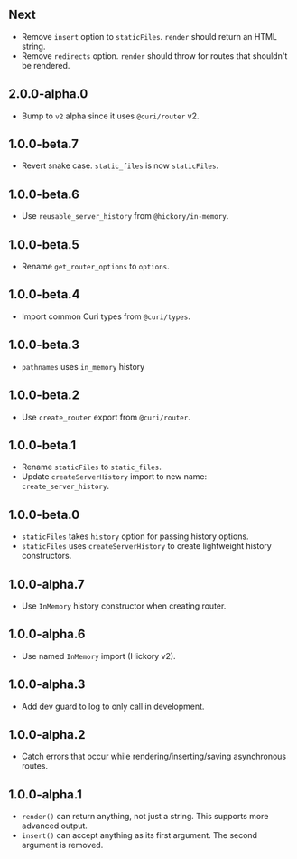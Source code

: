 ## Next

* Remove `insert` option to `staticFiles`. `render` should return an HTML string.
* Remove `redirects` option. `render` should throw for routes that shouldn't be rendered.

## 2.0.0-alpha.0

* Bump to `v2` alpha since it uses `@curi/router` v2.

## 1.0.0-beta.7

* Revert snake case. `static_files` is now `staticFiles`.

## 1.0.0-beta.6

* Use `reusable_server_history` from `@hickory/in-memory`.

## 1.0.0-beta.5

* Rename `get_router_options` to `options`.

## 1.0.0-beta.4

* Import common Curi types from `@curi/types`.

## 1.0.0-beta.3

* `pathnames` uses `in_memory` history

## 1.0.0-beta.2

* Use `create_router` export from `@curi/router`.

## 1.0.0-beta.1

* Rename `staticFiles` to `static_files`.
* Update `createServerHistory` import to new name: `create_server_history`.

## 1.0.0-beta.0

* `staticFiles` takes `history` option for passing history options.
* `staticFiles` uses `createServerHistory` to create lightweight history constructors.

## 1.0.0-alpha.7

* Use `InMemory` history constructor when creating router.

## 1.0.0-alpha.6

* Use named `InMemory` import (Hickory v2).

## 1.0.0-alpha.3

* Add dev guard to log to only call in development.

## 1.0.0-alpha.2

* Catch errors that occur while rendering/inserting/saving asynchronous routes.

## 1.0.0-alpha.1

* `render()` can return anything, not just a string. This supports more advanced output.
* `insert()` can accept anything as its first argument. The second argument is removed.
